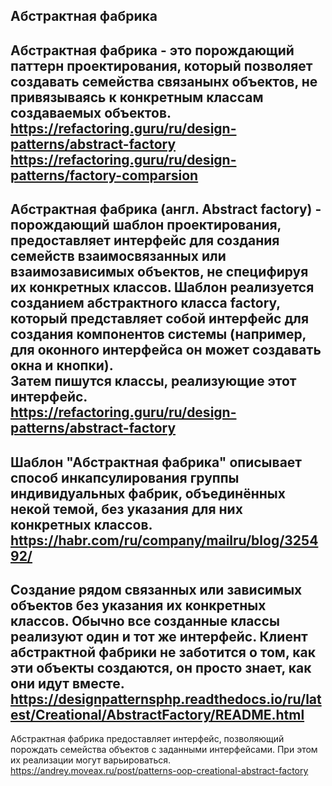 ## Абстрактная фабрика

Абстрактная фабрика - это порождающий паттерн проектирования, который позволяет создавать семейства связанынх объектов,
не привязываясь к конкретным классам создаваемых объектов.
<br>
https://refactoring.guru/ru/design-patterns/abstract-factory
https://refactoring.guru/ru/design-patterns/factory-comparsion
---
Абстрактная фабрика (англ. **Abstract factory**) - порождающий шаблон проектирования,
предоставляет интерфейс для создания семейств взаимосвязанных или взаимозависимых
объектов, не специфируя их конкретных классов.
Шаблон реализуется созданием абстрактного класса factory,
который представляет собой интерфейс для создания компонентов системы
(например, для оконного интерфейса он может создавать окна и кнопки).
<br>
Затем пишутся классы, реализующие этот интерфейс.
<br>
https://refactoring.guru/ru/design-patterns/abstract-factory
---
Шаблон "Абстрактная фабрика" описывает способ инкапсулирования группы
индивидуальных фабрик, объединённых некой темой, без указания для них
конкретных классов.
<br>
https://habr.com/ru/company/mailru/blog/325492/
---
Создание рядом связанных или зависимых объектов без указания их конкретных
классов. Обычно все созданные классы реализуют один и тот же интерфейс.
Клиент абстрактной фабрики не заботится о том, как эти объекты создаются,
он просто знает, как они идут вместе.
<br>
https://designpatternsphp.readthedocs.io/ru/latest/Creational/AbstractFactory/README.html
---
Абстрактная фабрика предоставляет интерфейс, позволяющий порождать семейства объектов с
заданными интерфейсами. При этом их реализации могут варьироваться.
<br>
https://andrey.moveax.ru/post/patterns-oop-creational-abstract-factory
